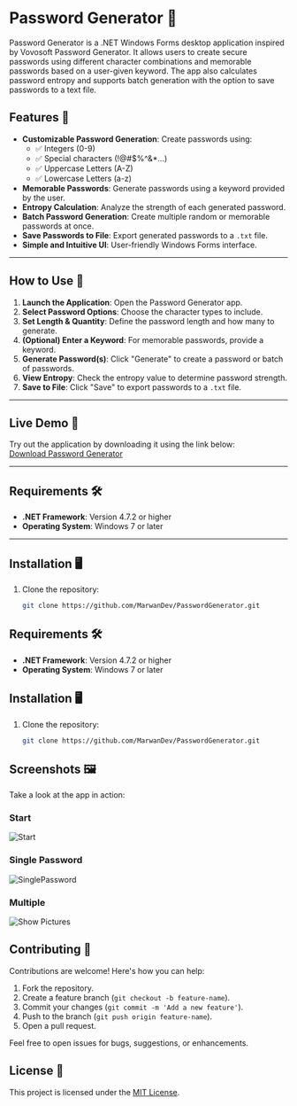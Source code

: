# Password Generator 🔑

Password Generator is a .NET Windows Forms desktop application inspired by Vovosoft Password Generator. It allows users to create secure passwords using different character combinations and memorable passwords based on a user-given keyword. The app also calculates password entropy and supports batch generation with the option to save passwords to a text file.

## Features 🌟
- **Customizable Password Generation**: Create passwords using:  
  - ✅ Integers (0-9)  
  - ✅ Special characters (!@#$%^&*...)  
  - ✅ Uppercase Letters (A-Z)
  - ✅ Lowercase Letters (a-z) 
- **Memorable Passwords**: Generate passwords using a keyword provided by the user.  
- **Entropy Calculation**: Analyze the strength of each generated password.  
- **Batch Password Generation**: Create multiple random or memorable passwords at once.  
- **Save Passwords to File**: Export generated passwords to a `.txt` file.  
- **Simple and Intuitive UI**: User-friendly Windows Forms interface.

---

## How to Use 📖
1. **Launch the Application**: Open the Password Generator app.  
2. **Select Password Options**: Choose the character types to include.  
3. **Set Length & Quantity**: Define the password length and how many to generate.  
4. **(Optional) Enter a Keyword**: For memorable passwords, provide a keyword.  
5. **Generate Password(s)**: Click "Generate" to create a password or batch of passwords.  
6. **View Entropy**: Check the entropy value to determine password strength.  
7. **Save to File**: Click "Save" to export passwords to a `.txt` file.  

---

## Live Demo 🔗
Try out the application by downloading it using the link below:  
[Download Password Generator](https://drive.google.com/file/d/1BJu1ZQqjjSIt2uKG_dE-MBhwFFr_oLKh/view?usp=sharing)  

---

## Requirements 🛠️
- **.NET Framework**: Version 4.7.2 or higher  
- **Operating System**: Windows 7 or later  

---

## Installation 🖥️
1. Clone the repository:  
   ```bash
   git clone https://github.com/MarwanDev/PasswordGenerator.git


## Requirements 🛠️
- **.NET Framework**: Version 4.7.2 or higher  
- **Operating System**: Windows 7 or later  

## Installation 🖥️
1. Clone the repository:  
   ```bash
   git clone https://github.com/MarwanDev/PasswordGenerator.git

## Screenshots 🖼️
Take a look at the app in action:  

### Start
![Start](Screenshots/Start.JPG)  

### Single Password  
![SinglePassword](Screenshots/SinglePassword.JPG)  

### Multiple  
![Show Pictures](Screenshots/Multiple.JPG)


## Contributing 🤝
Contributions are welcome! Here's how you can help:  
1. Fork the repository.  
2. Create a feature branch (`git checkout -b feature-name`).  
3. Commit your changes (`git commit -m 'Add a new feature'`).  
4. Push to the branch (`git push origin feature-name`).  
5. Open a pull request.  

Feel free to open issues for bugs, suggestions, or enhancements.

## License 📜
This project is licensed under the [MIT License](LICENSE).  

